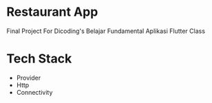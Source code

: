 # Restaurant App
Final Project For Dicoding's Belajar Fundamental Aplikasi Flutter Class<br />

# Tech Stack
- Provider
- Http
- Connectivity
